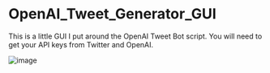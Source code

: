 # OpenAI_Tweet_Generator_GUI
This is a little GUI I put around the OpenAI Tweet Bot script. You will need to get your API keys from Twitter and OpenAI. 

![image](https://user-images.githubusercontent.com/12946325/211051459-dabacc64-74a2-477d-9ef4-4158192a4a1a.png)

